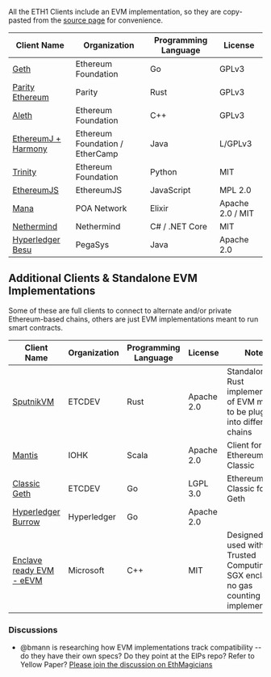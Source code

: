 <!-- TITLE: Ethereum Virtual Machine (EVM) Implementations -->
<!-- SUBTITLE: A list of all the EVM implementations, including private chains -->

All the ETH1 Clients include an EVM implementation, so they are copy-pasted from the [source page](/eth1/clients.md) for convenience.

|Client Name|Organization|Programming Language|License|
|---|---|---|---|
|[Geth](https://github.com/ethereum/go-ethereum)|Ethereum Foundation|Go|GPLv3|
|[Parity Ethereum](https://github.com/paritytech/parity-ethereum)|Parity|Rust|GPLv3|
|[Aleth](https://github.com/ethereum/aleth)|Ethereum Foundation|C++|GPLv3|
|[EthereumJ + Harmony](https://github.com/ethereum/ethereumj)|Ethereum Foundation / EtherCamp|Java|L/GPLv3|
|[Trinity](https://trinity.ethereum.org/)|Ethereum Foundation|Python|MIT|
|[EthereumJS](https://ethereumjs.github.io/)|EthereumJS|JavaScript|MPL 2.0|
|[Mana](https://github.com/mana-ethereum/mana)|POA Network|Elixir|Apache 2.0 / MIT|
|[Nethermind](https://github.com/tkstanczak/nethermind)|Nethermind|C# / .NET Core|MIT|
|[Hyperledger Besu](https://github.com/hyperledger/besu/)|PegaSys|Java|Apache 2.0|

## Additional Clients & Standalone EVM Implementations

Some of these are full clients to connect to alternate and/or private Ethereum-based chains, others are just EVM implementations meant to run smart contracts.

|Client Name|Organization|Programming Language|License|Notes|
|---|---|---|---|---|
|[SputnikVM](https://github.com/ETCDEVTeam/sputnikvm)|ETCDEV|Rust|Apache 2.0|Standalone Rust implementation of EVM meant to be plugged into different chains|
|[Mantis](https://github.com/input-output-hk/mantis/)|IOHK|Scala|Apache 2.0|Client for Ethereum Classic|
|[Classic Geth](https://github.com/ethereumproject/go-ethereum)|ETCDEV|Go|LGPL 3.0|Ethereum Classic fork of Geth|
|[Hyperledger Burrow](https://github.com/hyperledger/burrow)|Hyperledger|Go|Apache 2.0||
|[Enclave ready EVM - eEVM](https://github.com/microsoft/eevm)|Microsoft|C++|MIT|Designed to be used with Trusted Computing eg. SGX enclaves; no gas counting implemented|

### Discussions

* @bmann is researching how EVM implementations track compatibility -- do they have their own specs? Do they point at the EIPs repo? Refer to Yellow Paper? [Please join the discussion on EthMagicians](https://ethereum-magicians.org)
